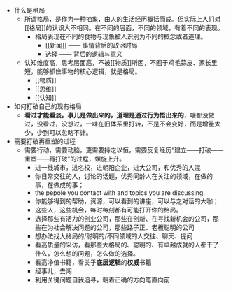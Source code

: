 - 什么是格局
    - 所谓格局，是作为一种抽象，由人的生活经历概括而成。但实际上人们对[[格局]]的认识大不相同。在不同的层面，不同的领域，有着不同的表现。
        - 格局表现在不同的食物与现象被人识别为不同的概念或者道理。
            - [[新闻]] —— 事情背后的政治时局
            - 选择 —— 背后的逻辑与意义
    - 认知维度高，思考层面高，不被[[物质]]所困，不囿于鸡毛蒜皮、家长里短，能够抓住事物的核心逻辑，就是格局。
        - [[物质]]
        - [[思维]]
        - [[认知]]
- 如何打破自己的现有格局
    - **看过才能看淡。事儿是做出来的，道理是通过行为悟出来的**，啥都没做过，没看过，没想过，一味在旧体系里打转，不是不会变好，而是增量太少，少到可以忽略不计。
- 需要打破再重塑的过程
    - 需要行动，需要动脑，更需要持之以恒，需要反复经历“建立——打破——重塑——再打破”的过程，螺旋上升。
        - 进一线城市，进名校，进朝阳企业，进大公司，和优秀的人混
        - 你日常交往的人，讨论的话题，优秀同龄人在关注的领域，在做的事，在做成的事；
        - the pepole you contact with and topics you are discussing.
        - 你能够得到的帮助，资源，可以看到的讲座，可以与之对话的大咖；
        - 这些人，这些机会，每时每刻都有可能打开你的格局。
        - 选择那些有活力的创业公司，那些在创新、在寻找新机会的公司，那些在为社会解决问题的公司，那些路子正、老板聪明的公司
        - 想办法找大格局的/聪明的/不同领域的人交往、聊天、提问
        - 看高质量的采访，看那些大格局的、聪明的、有卓越成就的人都干了什么，怎么想的问题，怎么做的选择。
        - 看高净值书籍，看关乎**底层逻辑**的**权威**书籍
        - 经事儿，去闯
        - 利用关键问题自我追寻，朝着正确的方向笔直向前


